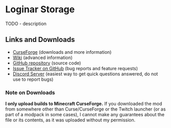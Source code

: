 # Loginar Storage

TODO - description

## Links and Downloads

- [CurseForge](https://minecraft.curseforge.com/projects/loginar-storage) (downloads and more information)
- [Wiki](https://github.com/SilentChaos512/Loginar-Storage/wiki) (advanced information)
- [GitHub repository](https://github.com/SilentChaos512/Loginar-Storage) (source code)
- [Issue Tracker on GitHub](https://github.com/SilentChaos512/Loginar-Storage/issues) (bug reports and feature requests)
- [Discord Server](https://discord.gg/Adyk9zHnUn) (easiest way to get quick questions answered, do not use to report bugs)

### Note on Downloads

**I only upload builds to Minecraft CurseForge.** If you downloaded the mod from somewhere other than Curse/CurseForge or the Twitch launcher (or as part of a modpack in some cases), I cannot make any guarantees about the file or its contents, as it was uploaded without my permission.

